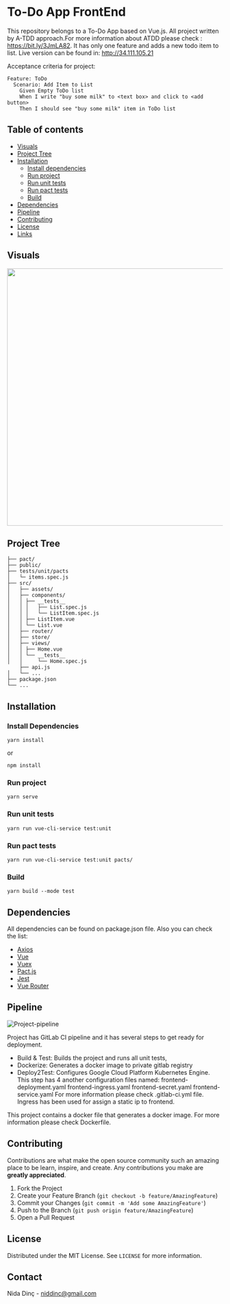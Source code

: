 # To-Do App FrontEnd

This repository belongs to a To-Do App based on Vue.js. All project written by A-TDD approach.For more information about ATDD please check : https://bit.ly/3JmLA82. It has only one feature and  adds a new todo item to list. Live version can be found in: http://34.111.105.21 

Acceptance criteria for project:

```gherkin
Feature: ToDo
  Scenario: Add Item to List
    Given Empty ToDo list
    When I write "buy some milk" to <text box> and click to <add button>
    Then I should see "buy some milk" item in ToDo list
```

## Table of contents

- [Visuals](#visuals)
- [Project Tree](#project-tree)
- [Installation](#installation)
    - [Install dependencies](#install-dependencies)
    - [Run project](#run-project)
    - [Run unit tests](#run-unit-tests)  
    - [Run pact tests](#run-pact-tests)
    - [Build](#build)
- [Dependencies](#dependencies)
- [Pipeline](#pipeline)
- [Contributing](#contributing)
- [License](#license)
- [Links](#links)

## Visuals

<img src="https://media.giphy.com/media/1dVaBaeKC4FgozwVpG/giphy.gif" width="600"  />

## Project Tree 

```
├── pact/
├── public/
├── tests/unit/pacts
│   └─ items.spec.js
├── src/
│   ├── assets/
│   ├── components/
│   │ ├── __tests__
│   │ │   ├── List.spec.js
│   │ │   └── ListItem.spec.js
│   │ ├── ListItem.vue
│   │ └── List.vue 
│   ├── router/
│   ├── store/
│   ├── views/
│   │ ├── Home.vue
│   │ └── __tests__
│   │     └── Home.spec.js
    ├── api.js
│   └── ...
├── package.json
└── ...
```

## Installation

### Install Dependencies

```
yarn install
```

or

```
npm install
```

### Run project

```
yarn serve
```

### Run unit tests

```
yarn run vue-cli-service test:unit
```

### Run pact tests

```
yarn run vue-cli-service test:unit pacts/
```

### Build

```
yarn build --mode test
```

## Dependencies

All dependencies can be found on package.json file. Also you can check the list:

- [Axios](https://github.com/axios/axios)
- [Vue](https://vuejs.org/guide/introduction.html)
- [Vuex](https://vuex.vuejs.org) 
- [Pact.js](https://github.com/pact-foundation/pact-js) 
- [Jest](https://jestjs.io/docs/getting-started)
- [Vue Router](https://router.vuejs.org/guide/) 

## Pipeline

![Project-pipeline](/uploads/659238f8524dfd1a4ba70ec8b8783bac/Adsız-2022-02-28-2121.png)

Project has GitLab CI pipeline and it has several steps to get ready for deployment. 
- Build & Test: Builds the project and runs all unit tests,
- Dockerize: Generates a docker image to private gitlab registry
- Deploy2Test: Configures Google Cloud Platform Kubernetes Engine. This step has 4 another configuration files named: 
  frontend-deployment.yaml
  frontend-ingress.yaml
  frontend-secret.yaml
  frontend-service.yaml
For more information please check .gitlab-ci.yml file.
Ingress has been used for assign a static ip to frontend. 

This project contains a docker file that generates a docker image. For more information please check Dockerfile.

## Contributing

Contributions are what make the open source community such an amazing place to be learn, inspire, and create. Any contributions you make are **greatly appreciated**.

1. Fork the Project
2. Create your Feature Branch (`git checkout -b feature/AmazingFeature`)
3. Commit your Changes (`git commit -m 'Add some AmazingFeature'`)
4. Push to the Branch (`git push origin feature/AmazingFeature`)
5. Open a Pull Request

## License

Distributed under the MIT License. See `LICENSE` for more information.

## Contact

Nida Dinç - niddinc@gmail.com
  

  
